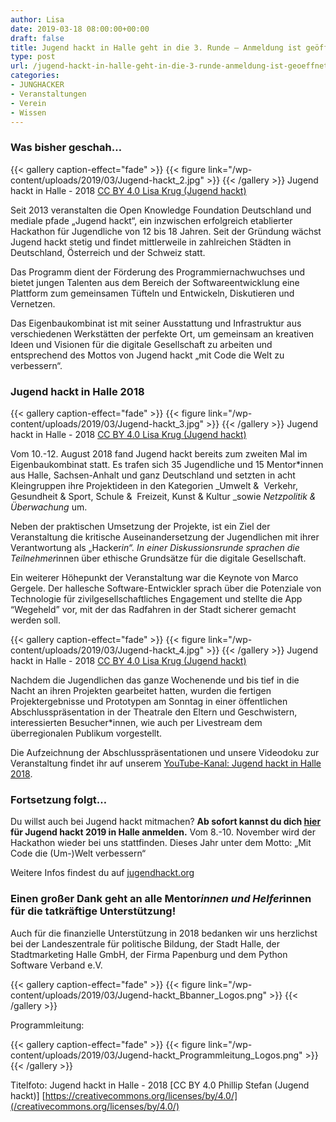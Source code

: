 ```yaml
---
author: Lisa
date: 2019-03-18 08:00:00+00:00
draft: false
title: Jugend hackt in Halle geht in die 3. Runde – Anmeldung ist geöffnet -
type: post
url: /jugend-hackt-in-halle-geht-in-die-3-runde-anmeldung-ist-geoeffnet/
categories:
- JUNGHACKER
- Veranstaltungen
- Verein
- Wissen
---
```


### **Was bisher geschah…**


{{< gallery caption-effect="fade" >}}
{{< figure link="/wp-content/uploads/2019/03/Jugend-hackt_2.jpg" >}}
{{< /gallery >}}
Jugend hackt in Halle - 2018 [CC BY 4.0 Lisa Krug (Jugend hackt)](https://creativecommons.org/licenses/by/4.0/)


Seit 2013 veranstalten die Open Knowledge Foundation Deutschland und mediale pfade „Jugend hackt“, ein inzwischen erfolgreich etablierter Hackathon für Jugendliche von 12 bis 18 Jahren. Seit der Gründung wächst Jugend hackt stetig und findet mittlerweile in zahlreichen Städten in Deutschland, Österreich und der Schweiz statt.<!-- more -->


Das Programm dient der Förderung des Programmiernachwuchses und bietet jungen Talenten aus dem Bereich der Softwareentwicklung eine Plattform zum gemeinsamen Tüfteln und Entwickeln, Diskutieren und Vernetzen.

Das Eigenbaukombinat ist mit seiner Ausstattung und Infrastruktur aus verschiedenen Werkstätten der perfekte Ort, um gemeinsam an kreativen Ideen und Visionen für die digitale Gesellschaft zu arbeiten und entsprechend des Mottos von Jugend hackt „mit Code die Welt zu verbessern“.


### **Jugend hackt in Halle 2018**


{{< gallery caption-effect="fade" >}}
{{< figure link="/wp-content/uploads/2019/03/Jugend-hackt_3.jpg" >}}
{{< /gallery >}}
Jugend hackt in Halle - 2018 [CC BY 4.0 Lisa Krug (Jugend hackt)](https://creativecommons.org/licenses/by/4.0/)

Vom 10.-12. August 2018 fand Jugend hackt bereits zum zweiten Mal im Eigenbaukombinat statt. Es trafen sich 35 Jugendliche und 15 Mentor*innen aus Halle, Sachsen-Anhalt und ganz Deutschland und setzten in acht Kleingruppen ihre Projektideen in den Kategorien _Umwelt &  Verkehr, Gesundheit & Sport, Schule &  Freizeit, Kunst & Kultur _sowie _Netzpolitik & Überwachung_ um.

Neben der praktischen Umsetzung der Projekte, ist ein Ziel der Veranstaltung die kritische Auseinandersetzung der Jugendlichen mit ihrer Verantwortung als „Hacker*in“. In einer Diskussionsrunde sprachen die Teilnehmer*innen über ethische Grundsätze für die digitale Gesellschaft.

Ein weiterer Höhepunkt der Veranstaltung war die Keynote von Marco Gergele. Der hallesche Software-Entwickler sprach über die Potenziale von Technologie für zivilgesellschaftliches Engagement und stellte die App “Wegeheld” vor, mit der das Radfahren in der Stadt sicherer gemacht werden soll.

{{< gallery caption-effect="fade" >}}
{{< figure link="/wp-content/uploads/2019/03/Jugend-hackt_4.jpg" >}}
{{< /gallery >}}
Jugend hackt in Halle - 2018 [CC BY 4.0 Lisa Krug (Jugend hackt)](https://creativecommons.org/licenses/by/4.0/)

Nachdem die Jugendlichen das ganze Wochenende und bis tief in die Nacht an ihren Projekten gearbeitet hatten, wurden die fertigen Projektergebnisse und Prototypen am Sonntag in einer öffentlichen Abschlusspräsentation in der Theatrale den Eltern und Geschwistern, interessierten Besucher*innen, wie auch per Livestream dem überregionalen Publikum vorgestellt.

Die Aufzeichnung der Abschlusspräsentationen und unsere Videodoku zur Veranstaltung findet ihr auf unserem [YouTube-Kanal: Jugend hackt in Halle 2018](https://www.youtube.com/playlist?list=PLQsLR7zBwcw1LCcsVBpJ61mStE9JwLRJ1).


### 




### **Fortsetzung folgt…**


Du willst auch bei Jugend hackt mitmachen? **Ab sofort kannst du dich [hier](/jugendhackt.org/events/halle/) für Jugend hackt 2019 in Halle anmelden.** Vom 8.-10. November wird der Hackathon wieder bei uns stattfinden. Dieses Jahr unter dem Motto: „Mit Code die (Um-)Welt verbessern“

Weitere Infos findest du auf [jugendhackt.org](https://jugendhackt.org/)


### 





### **Einen großer Dank geht an alle Mentor*innen und Helfer*innen für die tatkräftige Unterstützung!**


Auch für die finanzielle Unterstützung in 2018 bedanken wir uns herzlichst bei der Landeszentrale für politische Bildung, der Stadt Halle, der Stadtmarketing Halle GmbH, der Firma Papenburg und dem Python Software Verband e.V.

{{< gallery caption-effect="fade" >}}
{{< figure link="/wp-content/uploads/2019/03/Jugend-hackt_Bbanner_Logos.png" >}}
{{< /gallery >}}

Programmleitung:

{{< gallery caption-effect="fade" >}}
{{< figure link="/wp-content/uploads/2019/03/Jugend-hackt_Programmleitung_Logos.png" >}}
{{< /gallery >}}



Titelfoto: Jugend hackt in Halle - 2018 [CC BY 4.0 Phillip Stefan (Jugend hackt)] [https://creativecommons.org/licenses/by/4.0/](/creativecommons.org/licenses/by/4.0/)
